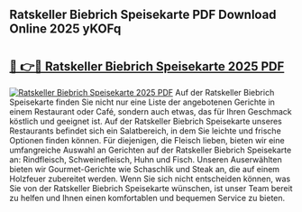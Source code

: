 ## Ratskeller Biebrich Speisekarte PDF Download Online 2025 yKOFq

# <h2><a href="http://gcdrhr.nevu.top/?p=Ratskeller+Biebrich+Speisekarte">🔗 👉🔴 Ratskeller Biebrich Speisekarte 2025 PDF</a></h2>

[![Ratskeller Biebrich Speisekarte 2025 PDF](https://i.imgur.com/dBaPXMq.png)](http://gcdrhr.nevu.top/?p=Ratskeller+Biebrich+Speisekarte)
Auf der Ratskeller Biebrich Speisekarte finden Sie nicht nur eine Liste der angebotenen Gerichte in einem Restaurant oder Café, sondern auch etwas, das für Ihren Geschmack köstlich und geeignet ist. Auf der Ratskeller Biebrich Speisekarte unseres Restaurants befindet sich ein Salatbereich, in dem Sie leichte und frische Optionen finden können. Für diejenigen, die Fleisch lieben, bieten wir eine umfangreiche Auswahl an Gerichten auf der Ratskeller Biebrich Speisekarte an: Rindfleisch, Schweinefleisch, Huhn und Fisch. Unseren Auserwählten bieten wir Gourmet-Gerichte wie Schaschlik und Steak an, die auf einem Holzfeuer zubereitet werden. Wenn Sie sich nicht entscheiden können, was Sie von der Ratskeller Biebrich Speisekarte wünschen, ist unser Team bereit zu helfen und Ihnen einen komfortablen und bequemen Service zu bieten.
